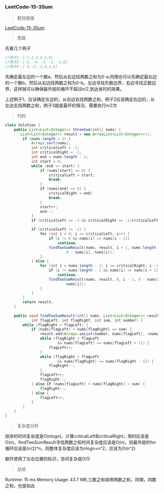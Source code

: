 ### LeetCode-15-3Sum

> 题目链接

[LeetCode-15-3Sum](https://leetcode.com/problems/3sum/)

> 思路

先看几个例子

```java
//例子1：[-1,2,3,4,5,6]
//例子2：[-5，-4，-3，-2，-1,6]
//例子3：[-3,-2,-1,4,5,6]
```

先确定最左边的一个数a，然后从右边找两数之和为0-a;同理也可以先确定最右边的一个数b，然后从右边找两数之和为0-b。左边寻找负数边界，右边寻找正数边界，这样就可以确保最外层的循环不超过n/2,到达省时的效果。

上述例子1，应该确定左边的，从右边去找两数之和，例子2应该确定右边的，从左边去找两数之和，例子3就是最坏的情况，需要执行n/2次


> 代码

```java
class Solution {
    public List<List<Integer>> threeSum(int[] nums) {
       List<List<Integer>> result = new ArrayList<List<Integer>>();
		if (nums.length > 2) {
			Arrays.sort(nums);
			int criticalLeft = -1;
			int criticalRight = -1;
			int end = nums.length - 1;
			int start = 0;
			while (end >= start) {
				if (nums[start] >= 0) {
					criticalLeft = start;
					break;
				}
				if (nums[end] <= 0) {
					criticalRight = end;
					break;
				}
				start++;
				end--;
			}
            if (criticalLeft == -1 && criticalRight == -1)criticalLeft = start - 1;

			if (criticalLeft != -1) {
				for (int i = 0; i <= criticalLeft; i++) {
					if (i != 0 && nums[i] == nums[i - 1])
						continue;
					findTwoSumResult(nums, result, i + 1, nums.length - 1,
							0 - nums[i], nums[i]);
				}
			} else {
				for (int i = nums.length - 1; i >= criticalRight; i--) {
					if (i != nums.length - 1 && nums[i] == nums[i + 1])
						continue;
					findTwoSumResult(nums, result, 0, i - 1, 0 - nums[i],
							nums[i]);
				}
			}
		}
		return result;
    }
    
    public void findTwoSumResult(int[] nums, List<List<Integer>> result,
			int flagLeft, int flagRight, int sum, int number) {
		while (flagRight > flagLeft) {
			if (nums[flagLeft] + nums[flagRight] == sum) {
				result.add(Arrays.asList(number, nums[flagLeft], (nums[flagRight])));
				while (flagRight > flagLeft
						&& nums[flagLeft] == nums[flagLeft + 1]) {
					flagLeft++;
				}
				while (flagRight > flagLeft
						&& nums[flagRight] == nums[flagRight - 1]) {
					flagRight--;
				}
				flagLeft++;
				flagRight--;
			} else if (nums[flagLeft] + nums[flagRight] > sum) {
				flagRight--;
			} else {
				flagLeft++;
			}
		}
	}
}
```

> 复杂度分析

排序的时间复杂度是O(nlogn)，计算criticalLeft和criticalRight，用时应该是O(n)，findTwoSumResult寻找两数之和时间复杂度应该是O(n)，则最外层的for循环应该是(n/2)*n，则整体复杂度应该为nlogn+n^2，应该为O(n^2)

额外使用了左右位置的标识，空间复杂度O(1)

> 总结

Runtime: 15 ms Memory Usage: 43.7 MB,三数之和调用两数之和，同理，四数之和，也是如此
